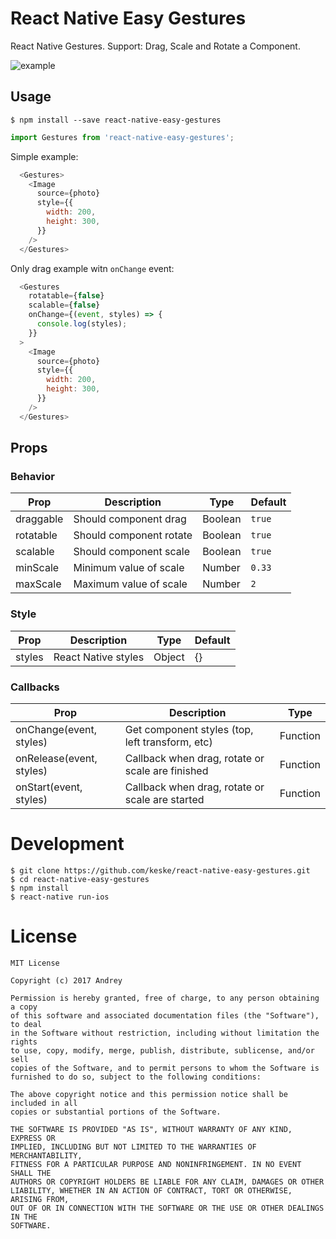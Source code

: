 # React Native Easy Gestures

React Native Gestures. Support: Drag, Scale and Rotate a Component.

![example](https://raw.githubusercontent.com/keske/react-native-easy-gestures/master/static/gestures.gif)

## Usage

```
$ npm install --save react-native-easy-gestures
```

```javascript
import Gestures from 'react-native-easy-gestures';
```

Simple example:

```javascript
  <Gestures>
    <Image
      source={photo}
      style={{
        width: 200,
        height: 300,
      }}
    />
  </Gestures>
```

Only drag example witn `onChange` event:

```javascript
  <Gestures
    rotatable={false}
    scalable={false}
    onChange={(event, styles) => {
      console.log(styles);
    }}
  >
    <Image
      source={photo}
      style={{
        width: 200,
        height: 300,
      }}
    />
  </Gestures>
```

## Props

### Behavior

Prop | Description | Type | Default
------ | ------ | ------ | ------
draggable | Should component drag | Boolean | `true`
rotatable | Should component rotate | Boolean | `true`
scalable | Should component scale | Boolean | `true`
minScale | Minimum value of scale | Number | `0.33`
maxScale | Maximum value of scale | Number | `2`

### Style

Prop | Description | Type | Default
------ | ------ | ------ | ------
styles | React Native styles | Object | {}

### Callbacks

Prop | Description | Type
------ | ------ | ------
onChange(event, styles) | Get component styles (top, left transform, etc) | Function
onRelease(event, styles) | Callback when drag, rotate or scale are finished | Function
onStart(event, styles) | Callback when drag, rotate or scale are started | Function

# Development

```
$ git clone https://github.com/keske/react-native-easy-gestures.git
$ cd react-native-easy-gestures
$ npm install
$ react-native run-ios
```

# License

```
MIT License

Copyright (c) 2017 Andrey

Permission is hereby granted, free of charge, to any person obtaining a copy
of this software and associated documentation files (the "Software"), to deal
in the Software without restriction, including without limitation the rights
to use, copy, modify, merge, publish, distribute, sublicense, and/or sell
copies of the Software, and to permit persons to whom the Software is
furnished to do so, subject to the following conditions:

The above copyright notice and this permission notice shall be included in all
copies or substantial portions of the Software.

THE SOFTWARE IS PROVIDED "AS IS", WITHOUT WARRANTY OF ANY KIND, EXPRESS OR
IMPLIED, INCLUDING BUT NOT LIMITED TO THE WARRANTIES OF MERCHANTABILITY,
FITNESS FOR A PARTICULAR PURPOSE AND NONINFRINGEMENT. IN NO EVENT SHALL THE
AUTHORS OR COPYRIGHT HOLDERS BE LIABLE FOR ANY CLAIM, DAMAGES OR OTHER
LIABILITY, WHETHER IN AN ACTION OF CONTRACT, TORT OR OTHERWISE, ARISING FROM,
OUT OF OR IN CONNECTION WITH THE SOFTWARE OR THE USE OR OTHER DEALINGS IN THE
SOFTWARE.
```
